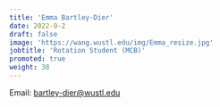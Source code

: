 ```yaml
---
title: 'Emma Bartley-Dier'
date: 2022-9-2
draft: false
image: 'https://wang.wustl.edu/img/Emma_resize.jpg'
jobtitle: 'Rotation Student (MCB)'
promoted: true
weight: 38
---
```

Email: bartley-dier@wustl.edu

